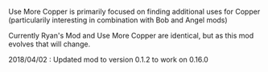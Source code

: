 Use More Copper is primarily focused on finding additional uses for Copper (particularily interesting in combination with Bob and Angel mods)

Currently Ryan's Mod and Use More Copper are identical, but as this mod evolves that will change.

2018/04/02 : Updated mod to version 0.1.2 to work on 0.16.0
